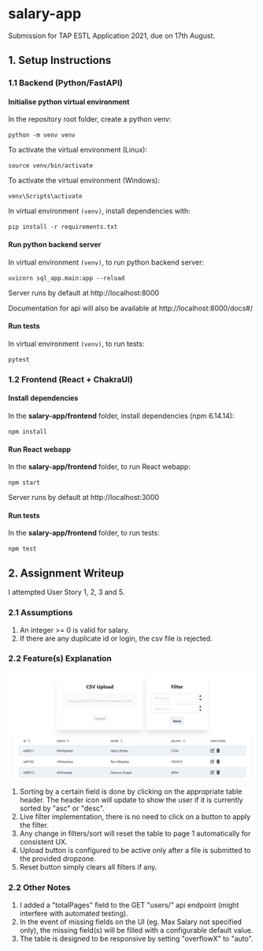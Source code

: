 # salary-app

Submission for TAP ESTL Application 2021, due on 17th August.

## 1. Setup Instructions

### 1.1 Backend (Python/FastAPI)

#### Initialise python virtual environment

In the repository root folder, create a python venv:

`python -m venv venv`

To activate the virtual environment (Linux):

`source venv/bin/activate`

To activate the virtual environment (Windows):

`venv\Scripts\activate`

In virtual environment `(venv)`, install dependencies with:

`pip install -r requirements.txt`

#### Run python backend server

In virtual environment `(venv)`, to run python backend server:

`uvicorn sql_app.main:app --reload`

Server runs by default at http://localhost:8000

Documentation for api will also be available at http://localhost:8000/docs#/

#### Run tests

In virtual environment `(venv)`, to run tests:

`pytest`

### 1.2 Frontend (React + ChakraUI)

#### Install dependencies

In the **salary-app/frontend** folder, install dependencies (npm 6.14.14):

`npm install`

#### Run React webapp

In the **salary-app/frontend** folder, to run React webapp:

`npm start`

Server runs by default at http://localhost:3000

#### Run tests

In the **salary-app/frontend** folder, to run tests:

`npm test`

## 2. Assignment Writeup

I attempted User Story 1, 2, 3 and 5.

### 2.1 Assumptions

1. An integer >= 0 is valid for salary.
1. If there are any duplicate id or login, the csv file is rejected.

### 2.2 Feature(s) Explanation

![Screenshot](frontend/public/pic.png)

1. Sorting by a certain field is done by clicking on the appropriate table header. The header icon will update to show the user if it is currently sorted by "asc" or "desc".
1. Live filter implementation, there is no need to click on a button to apply the filter.
1. Any change in filters/sort will reset the table to page 1 automatically for consistent UX.
1. Upload button is configured to be active only after a file is submitted to the provided dropzone.
1. Reset button simply clears all filters if any.

### 2.2 Other Notes

1. I added a "totalPages" field to the GET "users/" api endpoint (might interfere with automated testing).
1. In the event of missing fields on the UI (eg. Max Salary not specified only), the missing field(s) will be filled with a configurable default value.
1. The table is designed to be responsive by setting "overflowX" to "auto".
